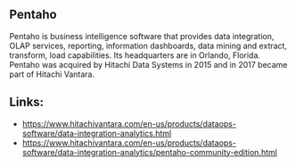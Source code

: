 ## Pentaho 

Pentaho is business intelligence software that provides data integration, OLAP services, reporting, information dashboards, data mining and extract, transform, load capabilities. Its headquarters are in Orlando, Florida. Pentaho was acquired by Hitachi Data Systems in 2015 and in 2017 became part of Hitachi Vantara.






## Links:
- https://www.hitachivantara.com/en-us/products/dataops-software/data-integration-analytics.html
- https://www.hitachivantara.com/en-us/products/dataops-software/data-integration-analytics/pentaho-community-edition.html
